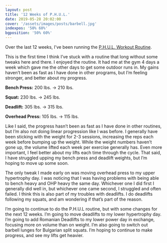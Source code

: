 ```yaml
---
layout: post
title: '12 Weeks of P.H.U.L.'
date: 2019-05-28 20:02:00
cover: '/assets/images/posts/barbell.jpg'
indexpos: '50% 60%'
bgposition: '50% 60%'
---
```


Over the last 12 weeks, I’ve been running the [P.H.U.L. Workout Routine](https://www.muscleandstrength.com/workouts/phul-workout).

This is the first time I think I’ve stuck with a routine that long without some tweaks here and there. I enjoyed the routine. It had me at the gym 4 days a week which gave me the other days to get some outdoor runs in. My gains haven’t been as fast as I have done in other programs, but I’m feeling stronger, and better about my progress.

**Bench Press:** 200 lbs. &rarr; 210 lbs.

**Squat:** 230 lbs. &rarr; 245 lbs.

**Deadlift:** 305 lbs. &rarr; 315 lbs.

**Overhead Press:** 105 lbs. &rarr; 115 lbs.

Like I said, the progress hasn’t been as fast as I have done in other routines, but I’m also not doing linear progression like I was before. I generally have been sticking with the weight for 2-3 sessions, increasing the reps each week before bumping up the weight. While the weight numbers haven’t gone up, the volume lifted each week per exercise generally has. Even more important, I feel better about my lifts each time through the cycle. That said, I have struggled upping my bench press and deadlift weights, but I’m hoping to move up some soon.

The only tweak I made early on was moving overhead press to my upper hypertrophy day. I was noticing that I was having problems with being able to bench heavy and OHP heavy the same day. Whichever one I did first I generally did well in, but whichever one came second, I struggled and often failed. I think this is also part of my troubles with deadlifts. I do deadlifts following my squats, and am wondering if that’s part of the reason.

I’m going to continue to do the P.H.U.L routine, but with some changes for the next 12 weeks. I’m going to move deadlifts to my lower hypertrophy day. I’m going to add Romanian Deadlifts to my lower power day in exchange, focusing more on volume than on weight. I’m also going to switch out barbell lunges for Bulgarian split squats. I’m hoping to continue to make progress, and see my lifts get heavier.
